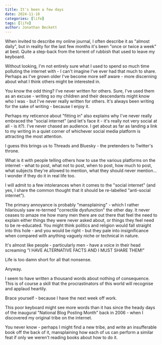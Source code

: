 ```yaml
---
title: It's been a few days
date: 2024-11-10
categories: [life]
tags: [life]
author: Jonathan Beckett
---
```


When invited to describe my online journal, I often describe it as "almost daily", but in reality for the last few months it's been "once or twice a week" at best. Quite a step-back from the torrent of rubbish that used to leave my keyboard.

Without looking, I'm not entirely sure what I used to spend so much time polluting the internet with - I can't imagine I've ever had that much to share. Perhaps as I've grown older I've become more self aware - more discerning about what I think others might be interested in.

You know the odd thing? I've never written for others. Sure, I've used them as an excuse - writing so my children and their descendants might know who I was - but I've never really written for others. It's always been writing for the sake of writing - because I enjoy it.

Perhaps my reticence about "fitting in" also explains why I've never really embraced the "social internet" (and let's face it - it's really not very social at all - is it?). I've never chased an audience. I get about as far as landing a link to my writing in a quiet corner of whichever social media platform is attracting the most attention.

I guess this brings us to Threads and Bluesky - the pretenders to Twitter's throne.

What is it with people telling others how to use the various platforms on the internet - what to post, what not to post, when to post, how much to post, what subjects they're allowed to mention, what they should never mention... I wonder if they do it in real life too.

I will admit to a few intolerances when it comes to the "social internet" (and yes, I share the common thought that it should be re-labelled "anti-social internet").

The primary annoyance is probably "mansplaining" - which I rather hilariously saw re-termed "correctile dysfunction" the other day. It never ceases to amaze me how many men there are out there that feel the need to explain either things they were never asked about, or things they feel need to be re-educated. You might think politics and religion would fall straight into this hole - and you would be right - but they pale into insignificance when compared with anything vaguely niche or technical in nature.

It's almost like people - particularly men - have a voice in their head screaming "I HAVE ALTERNATIVE FACTS AND I MUST SHARE THEM!"

Life is too damn short for all that nonsense.

Anyway.

I seem to have written a thousand words about nothing of consequence. This is of course a skill that the procrastinators of this world will recognise and applaud heartily.

Brace yourself - because I have the next week off work.

This poor keyboard might see more words than it has since the heady days of the inaugural "National Blog Posting Month" back in 2006 - when I discovered my original tribe on the internet.

You never know - perhaps I might find a new tribe, and write an insufferable book off the back of it, mansplaining how each of us can perform a similar feat if only we weren't reading books about how to do it.